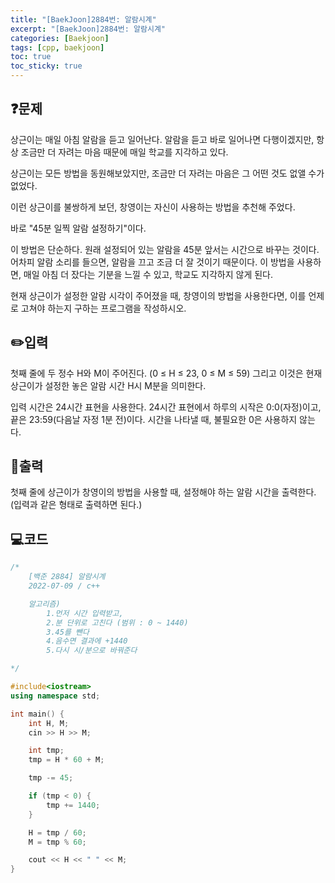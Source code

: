 ```yaml
---
title: "[BaekJoon]2884번: 알람시계"
excerpt: "[BaekJoon]2884번: 알람시계"
categories: [Baekjoon]
tags: [cpp, baekjoon]
toc: true
toc_sticky: true
---
```


## ❓문제
상근이는 매일 아침 알람을 듣고 일어난다. 알람을 듣고 바로 일어나면 다행이겠지만, 항상 조금만 더 자려는 마음 때문에 매일 학교를 지각하고 있다.

상근이는 모든 방법을 동원해보았지만, 조금만 더 자려는 마음은 그 어떤 것도 없앨 수가 없었다.

이런 상근이를 불쌍하게 보던, 창영이는 자신이 사용하는 방법을 추천해 주었다.

바로 "45분 일찍 알람 설정하기"이다.

이 방법은 단순하다. 원래 설정되어 있는 알람을 45분 앞서는 시간으로 바꾸는 것이다. 어차피 알람 소리를 들으면, 알람을 끄고 조금 더 잘 것이기 때문이다. 이 방법을 사용하면, 매일 아침 더 잤다는 기분을 느낄 수 있고, 학교도 지각하지 않게 된다.

현재 상근이가 설정한 알람 시각이 주어졌을 때, 창영이의 방법을 사용한다면, 이를 언제로 고쳐야 하는지 구하는 프로그램을 작성하시오.

## ✏️입력
첫째 줄에 두 정수 H와 M이 주어진다. (0 ≤ H ≤ 23, 0 ≤ M ≤ 59) 그리고 이것은 현재 상근이가 설정한 놓은 알람 시간 H시 M분을 의미한다.

입력 시간은 24시간 표현을 사용한다. 24시간 표현에서 하루의 시작은 0:0(자정)이고, 끝은 23:59(다음날 자정 1분 전)이다. 시간을 나타낼 때, 불필요한 0은 사용하지 않는다.

## 📜출력
첫째 줄에 상근이가 창영이의 방법을 사용할 때, 설정해야 하는 알람 시간을 출력한다. (입력과 같은 형태로 출력하면 된다.)
<br>

## 💻코드
```cpp
/*
	[백준 2884] 알람시계
	2022-07-09 / c++

	알고리즘)
		1.먼저 시간 입력받고,
		2.분 단위로 고친다 (범위 : 0 ~ 1440)
		3.45를 뺀다
		4.음수면 결과에 +1440
		5.다시 시/분으로 바꿔준다

*/

#include<iostream>
using namespace std;

int main() {
	int H, M;
	cin >> H >> M;

	int tmp;
	tmp = H * 60 + M;

	tmp -= 45;

	if (tmp < 0) {
		tmp += 1440;
	}

	H = tmp / 60;
	M = tmp % 60;

	cout << H << " " << M;
}
```
